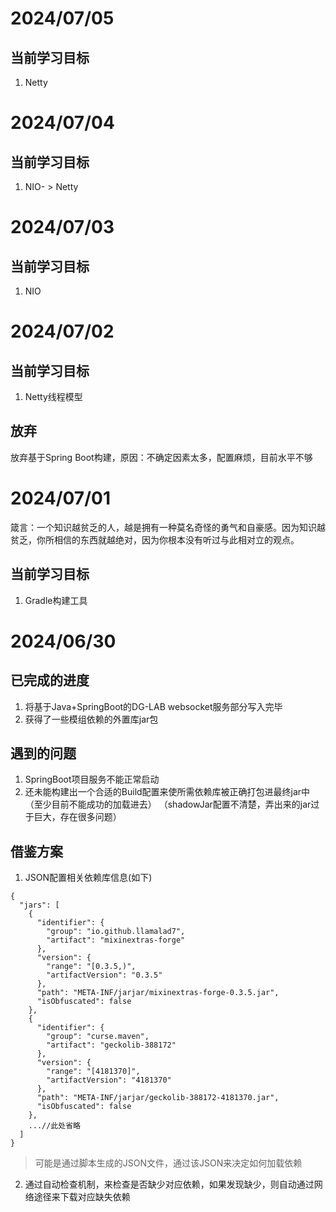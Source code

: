 # 2024/07/05

##  当前学习目标 

1. Netty

# 2024/07/04

##  当前学习目标 

1. NIO- > Netty

# 2024/07/03

##  当前学习目标 

1. NIO

# 2024/07/02

##  当前学习目标 

1. Netty线程模型

## 放弃 

放弃基于Spring Boot构建，原因：不确定因素太多，配置麻烦，目前水平不够

# 2024/07/01

箴言：一个知识越贫乏的人，越是拥有一种莫名奇怪的勇气和自豪感。因为知识越贫乏，你所相信的东西就越绝对，因为你根本没有听过与此相对立的观点。
## 当前学习目标
1.  Gradle构建工具

# 2024/06/30
## 已完成的进度
1. 将基于Java+SpringBoot的DG-LAB websocket服务部分写入完毕
2. 获得了一些模组依赖的外置库jar包
## 遇到的问题 
1. SpringBoot项目服务不能正常启动
2. 还未能构建出一个合适的Build配置来使所需依赖库被正确打包进最终jar中（至少目前不能成功的加载进去）
（shadowJar配置不清楚，弄出来的jar过于巨大，存在很多问题）
## 借鉴方案 
1. JSON配置相关依赖库信息(如下)
````
{
  "jars": [
    {
      "identifier": {
        "group": "io.github.llamalad7",
        "artifact": "mixinextras-forge"
      },
      "version": {
        "range": "[0.3.5,)",
        "artifactVersion": "0.3.5"
      },
      "path": "META-INF/jarjar/mixinextras-forge-0.3.5.jar",
      "isObfuscated": false
    },
    {
      "identifier": {
        "group": "curse.maven",
        "artifact": "geckolib-388172"
      },
      "version": {
        "range": "[4181370]",
        "artifactVersion": "4181370"
      },
      "path": "META-INF/jarjar/geckolib-388172-4181370.jar",
      "isObfuscated": false
    },
    ...//此处省略
  ]
}
````
> 可能是通过脚本生成的JSON文件，通过该JSON来决定如何加载依赖
2. 通过自动检查机制，来检查是否缺少对应依赖，如果发现缺少，则自动通过网络途径来下载对应缺失依赖